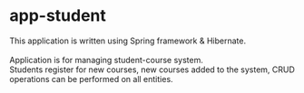 # app-student

This application is written using Spring framework & Hibernate.<br><br>Application is for managing student-course system.<br>Students register for new courses, new courses added to the system, CRUD operations can be performed on all entities.
